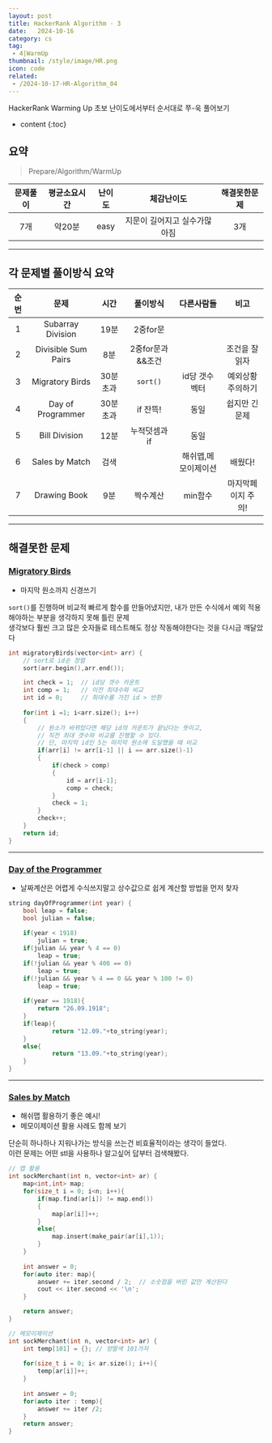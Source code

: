 ```yaml
---
layout: post
title: HackerRank Algorithm - 3
date:   2024-10-16
category: cs
tag:
 - 4|WarmUp
thumbnail: /style/image/HR.png
icon: code
related: 
 - /2024-10-17-HR-Algorithm_04
---
```


HackerRank Warming Up 초보 난이도에서부터 순서대로 쭈-욱 풀어보기  

* content
{:toc}


##  요약

> Prepare/Algorithm/WarmUp

|문제풀이|평균소요시간|난이도|체감난이도|해결못한문제|
|:---:|:---:|:---:|:---:|:---:|
|7개|약20분|easy|지문이 길어지고 실수가많아짐|3개|

***

##  각 문제별 풀이방식 요약

|순번|문제|시간|풀이방식|다른사람들|비고|
|:---:|:---:|:---:|:---:|:---:|:---:|
|1|Subarray Division|19분|2중for문| | |
|2|Divisible Sum Pairs|8분|2중for문과 &&조건| |조건을 잘 읽자|
|3|Migratory Birds|30분초과|`sort()`|id당 갯수 벡터|예외상황 주의하기|
|4|Day of Programmer|30분초과|if 잔뜩!|동일|쉽지만 긴문제|
|5|Bill Division|12분|누적덧셈과 if|동일||
|6|Sales by Match|검색| |해쉬맵,메모이제이션|배웠다!|
|7|Drawing Book|9분|짝수계산|min함수|마지막페이지 주의!|

***
##  해결못한 문제 

### [Migratory Birds](https://www.hackerrank.com/challenges/migratory-birds/problem?isFullScreen=true)

+ 마지막 원소까지 신경쓰기  

`sort()`를 진행하며 비교적 빠르게 함수를 만들어냈지만,
내가 만든 수식에서 예외 적용해야하는 부분을 생각하지 못해 틀린 문제  
생각보다 훨씬 크고 많은 숫자들로 테스트해도 정상 작동해야한다는 것을 다시금 깨달았다  

```cpp
int migratoryBirds(vector<int> arr) {
    // sort로 id순 정렬
    sort(arr.begin(),arr.end());

    int check = 1;  // id당 갯수 카운트
    int comp = 1;   // 이전 최대수와 비교
    int id = 0;     // 최대수를 가진 id > 반환
    
    for(int i =1; i<arr.size(); i++)
    {
        // 원소가 바뀌었다면 해당 id의 카운트가 끝났다는 뜻이고,
        // 직전 최대 갯수와 비교를 진행할 수 있다.
        // 단, 마지막 id인 5는 마지막 원소에 도달했을 때 비교
        if(arr[i] != arr[i-1] || i == arr.size()-1)
        {
            if(check > comp)
            {
                id = arr[i-1];
                comp = check;
            }
            check = 1;
        }
        check++;
    }
    return id;
}
```

***  

### [Day of the Programmer](https://www.hackerrank.com/challenges/day-of-the-programmer/problem?isFullScreen=true)

+ 날짜계산은 어렵게 수식쓰지말고 상수값으로 쉽게 계산할 방법을 먼저 찾자

```cpp
string dayOfProgrammer(int year) {
    bool leap = false;
    bool julian = false;
    
    if(year < 1918)
        julian = true;
    if(julian && year % 4 == 0)
        leap = true;
    if(!julian && year % 400 == 0)
        leap = true;
    if(!julian && year % 4 == 0 && year % 100 != 0)
        leap = true;
        
    if(year == 1918){
        return "26.09.1918";
    }
    if(leap){
            return "12.09."+to_string(year);
    }
    else{
            return "13.09."+to_string(year);
    }
}
```

***

### [Sales by Match](https://www.hackerrank.com/challenges/sock-merchant/problem?isFullScreen=true)

+ 해쉬맵 활용하기 좋은 예시!
+ 메모이제이션 활용 사례도 함께 보기

단순히 하나하나 지워나가는 방식을 쓰는건 비효율적이라는 생각이 들었다.  
이런 문제는 어떤 stl을 사용하나 알고싶어 답부터 검색해봤다.

```cpp
// 맵 활용
int sockMerchant(int n, vector<int> ar) {
    map<int,int> map;
    for(size_t i = 0; i<n; i++){
        if(map.find(ar[i]) != map.end())
        {
            map[ar[i]]++;
        }
        else{
            map.insert(make_pair(ar[i],1));
        }
    }
    
    int answer = 0;
    for(auto iter: map){
        answer += iter.second / 2;  // 소숫점을 버린 값만 계산된다
        cout << iter.second << '\n';
    }

    return answer;
}
```

```cpp
// 메모이제이션
int sockMerchant(int n, vector<int> ar) {
    int temp[101] = {}; // 양말색 101가지
    
    for(size_t i = 0; i< ar.size(); i++){
        temp[ar[i]]++;
    }
    
    int answer = 0;
    for(auto iter : temp){
        answer += iter /2;
    }
    return answer;
}
```

<br>